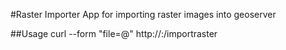 #Raster Importer
App for importing raster images into geoserver

##Usage
    curl --form "file=@<PATH-TO-FILE>" http://<SERVER-LOCATION>:<PORT>/importraster
